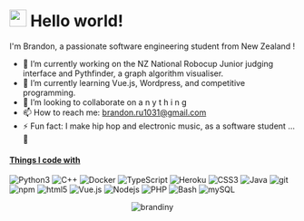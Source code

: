 <h1 align="left"><img src="https://emojis.slackmojis.com/emojis/images/1531849430/4246/blob-sunglasses.gif?1531849430" width="30"/> Hello world!</h1>
<p align="left">I'm Brandon, a passionate software engineering student from New Zealand !</p>

- 🔭 I’m currently working on the NZ National Robocup Junior judging interface and Pythfinder, a graph algorithm visualiser.
- 🌱 I’m currently learning Vue.js, Wordpress, and competitive programming.
- 👯 I’m looking to collaborate on a n y t h i n g
- 📫 How to reach me: brandon.ru1031@gmail.com
- ⚡ Fun fact: I make hip hop and electronic music, as a software student ... 🤷

<h4 align="left"><u>Things I code with</u></h4>
<p align="left">
  <img alt="Python3" src="https://img.shields.io/badge/-Python-306998?style=flat-square&logo=python&logoColor=white" />
  <img alt="C++" src="https://img.shields.io/badge/-C++-317df7?style=flat-square&logo=cplusplus&logoColor=white" />
  <img alt="Docker" src="https://img.shields.io/badge/-Docker-46a2f1?style=flat-square&logo=docker&logoColor=white" />
  <img alt="TypeScript" src="https://img.shields.io/badge/-TypeScript-007ACC?style=flat-square&logo=typescript&logoColor=white" />
  <img alt="Heroku" src="https://img.shields.io/badge/-Heroku-430098?style=flat-square&logo=heroku&logoColor=white" />
  <img alt="CSS3" src="https://img.shields.io/badge/-CSS3-CC6699?style=flat-square&logo=css3&logoColor=white" />
  <img alt="Java" src="https://img.shields.io/badge/-Java-ff0000?style=flat-square&logo=java&logoColor=white" />
  <img alt="git" src="https://img.shields.io/badge/-Git-F05032?style=flat-square&logo=git&logoColor=white" />
  <img alt="npm" src="https://img.shields.io/badge/-NPM-CB3837?style=flat-square&logo=npm&logoColor=white" />
  <img alt="html5" src="https://img.shields.io/badge/-HTML5-E34F26?style=flat-square&logo=html5&logoColor=white" />
  <img alt="Vue.js" src="https://img.shields.io/badge/-Vue-13aa52?style=flat-square&logo=vuedotjs&logoColor=white" />
  <img alt="Nodejs" src="https://img.shields.io/badge/-Nodejs-43853d?style=flat-square&logo=Node.js&logoColor=white" />
  <img alt="PHP" src="https://img.shields.io/badge/-PHP-5b3d85?style=flat-square&logo=php&logoColor=white" />
  <img alt="Bash" src="https://img.shields.io/badge/-Bash-4f3574?style=flat-square&logo=gnubash&logoColor=white" />
  <img alt="mySQL" src="https://img.shields.io/badge/-mySQL-6f3574?style=flat-square&logo=mysql&logoColor=white" />
</p>

<p align="center"><img src="https://github-readme-stats.vercel.app/api?username=brandiny&show_icons=true&count_private=true&theme=radical" alt="brandiny" />
